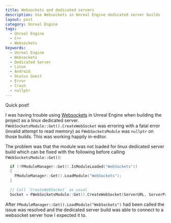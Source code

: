 ```yaml
---
title: Websockets and dedicated servers
description: Use Websockets in Unreal Engine dedicated server builds
layout: post
category: Unreal Engine
tags:
  - Unreal Engine
  - C++
  - Websockets
keywords:
  - Unreal Engine
  - Websockets
  - Dedicated Server
  - Linux
  - Android
  - Oculus Quest
  - Error
  - Crash
  - nullptr
---
```


Quick post!

I was having trouble using [Websockets](https://docs.unrealengine.com/4.27/en-US/API/Runtime/WebSockets/) in Unreal Engine when building the project as a linux dedicated server. `FWebSocketsModule::Get().CreateWebSocket` was erroring with a fatal error (invalid attempt to read memory) as `FWebSocketsModule` was `nullptr` on those builds. This was working happily in-editor.

The problem was that the module was not loaded for linux dedicated server build which can be fixed with the following before calling `FWebSocketsModule::Get()`:

```cpp
  if (!FModuleManager::Get().IsModuleLoaded("WebSockets"))
  {
    FModuleManager::Get().LoadModule("WebSockets");
  }

  // Call `CreateWebSocket` as usual
  Socket = FWebSocketsModule::Get().CreateWebSocket(ServerURL, ServerProtocol);
```

After `FModuleManager::Get().LoadModule("WebSockets")` had been called the issue was resolved and the dedicated server build was able to connect to a websocket server how I expected it to.
